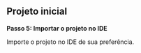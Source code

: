 ## Projeto inicial  

**Passo 5: Importar o projeto no IDE**

Importe o projeto no IDE de sua preferência.
